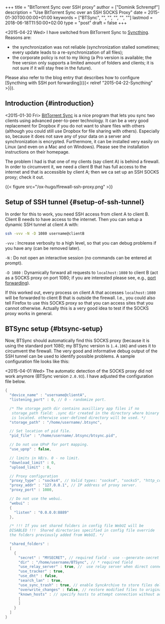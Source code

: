 +++
title = "BitTorrent Sync over SSH proxy"
author = ["Dominik Schrempf"]
description = "Use BitTorrent Sync over an SSH SOCKS Proxy"
date = 2015-01-30T00:00:00+01:00
keywords = ["BTSync", "", "", "", "", ""]
lastmod = 2018-06-18T11:50:00+02:00
type = "post"
draft = false
+++

<span class="timestamp-wrapper"><span class="timestamp">&lt;2015-04-22 Wed&gt; </span></span> I have switched from BitTorrent Sync to [Syncthing](https://syncthing.net/).
Reasons are:

-   the synchronization was not reliable (synchronization stalled
    sometimes; every update leads to a re-synchronization of all files);
-   the corporate policy is not to my liking (a Pro version is
    available; the free version only supports a limited amount of
    folders and clients; it is not sure if it will stay free in the
    future).

Please also refer to the blog entry that describes how to configure
[Syncthing with SSH port forwarding]({{< relref "2015-04-22-Syncthing" >}}).


## Introduction {#introduction}

<span class="timestamp-wrapper"><span class="timestamp">&lt;2015-01-30 Fri&gt; </span></span> [BitTorrent Sync](http://www.getsync.com/) is a nice program that lets you sync
two clients using advanced peer-to-peer technology.  It can be a very
good replacement for Dropbox if you do not want to share files with
others (although you could still use Dropbox for file sharing with
others).  Especially so, because it does not save any of your data on
a server and synchronization is encrypted.  Furthermore, it can be
installed very easily on Linux (and even on a Mac and on Windows).
Please see the installation instructions on their homepage.

The problem I had is that one of my clients (say client A) is behind a
firewall.  In order to circumvent it, we need a client B that has full
access to the internet and that is accessible by client A; then we ca
set up an SSH SOCKS proxy; check it out.

{{< figure src="/ox-hugo/firewall-ssh-proxy.png" >}}


## Setup of SSH tunnel {#setup-of-ssh-tunnel}

In order for this to work, you need SSH access from client A to client
B.  Client B needs to have access to the internet.  Then you can setup
a dynamic SSH tunnel at client A with:

```sh
ssh -vvv -N -D 1080 username@clientB
```

`-vvv`
: Increase verbosity to a high level, so that you can debug
    problems if you have any (can be removed later).

`-N`
: Do not open an interactive session (no commands can be
    entered at prompt).

`-D 1080`
: Dynamically forward all requests to `localhost:1080` to
    client B (act as a SOCKS proxy on port 1080; if you are
    interested please see, e.g., [port forwarding](https://help.ubuntu.com/community/SSH/OpenSSH/PortForwarding)).

If this worked out, every process on client A that accesses
`localhost:1080` will be forwarded to client B that is outside the
firewall.  I.e., you could also tell Firefox to use this SOCKS proxy
so that you can access sites that you cannot otherwise.  Actually this
is a very good idea to test if the SOCKS proxy works in general.


## BTSync setup {#btsync-setup}

Now, BTSync should automatically find this SOCKS proxy (because it is
using the standard port 1080; my BTSync version is `1.4.106`) and uses
it to circumvent the firewall.  The very good and informative debug
output of the SSH tunnel can be used to identify possible problems.  A
sample configuration file looks like this:

<span class="timestamp-wrapper"><span class="timestamp">&lt;2015-04-01 Wed&gt; </span></span> The automatic detection of the SOCKS proxy did not
work anymore (BTSync version `2.0.93`).  I have adjusted the
configuration file below.

```java
{
  "device_name" : "username@clientA",
  "listening_port" : 0, // 0 - randomize port.

  /* The storage_path dir contains auxilliary app files if no
   storage_path field: .sync dir created in the directory where binary
   is located. otherwise user-defined directory will be used. */
  "storage_path" : "/home/username/.btsync",

  // Set location of pid file.
  "pid_file" : "/home/username/.btsync/btsync.pid",

  // Do not use UPnP for port mapping.
  "use_upnp" : false,

  // limits in kB/s. 0 - no limit.
  "download_limit" : 0,
  "upload_limit" : 0,

  // Proxy configuration
  "proxy_type" : "socks4", // Valid types: "socks4", "socks5", "http_connect". Any other value means no proxy
  "proxy_addr" : "127.0.0.1", // IP address of proxy server.
  "proxy_port" : 1080,

  // Do not use the webui.
  "webui" :
  {
    "listen" : "0.0.0.0:8889"
  },

  /* !!! If you set shared folders in config file WebUI will be
  DISABLED !!!  Shared directories specified in config file override
  the folders previously added from WebUI. */

  "shared_folders" :
  [
    {
      "secret" : "MYSECRET", // required field - use --generate-secret in command line to create new secret
      "dir" : "/home/username/BTSync", // * required field
      "use_relay_server" : true, //  use relay server when direct connection fails
      "use_tracker" : true,
      "use_dht" : false,
      "search_lan" : true,
      "use_sync_trash" : true, // enable SyncArchive to store files deleted on remote devices
      "overwrite_changes" : false, // restore modified files to original version, ONLY for Read-Only folders
      "known_hosts" : // specify hosts to attempt connection without additional search
      [
      ]
    }
  ]
}
```
